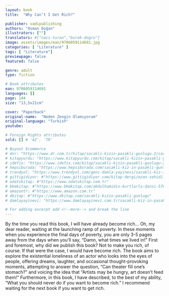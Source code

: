 ```yaml
---
layout: book
title:  "Why Can’t I Get Rich?"

publisher: vadipublishing
authors: "Osman Doğan"
illustrators: [""]
translators: #["naci-turan","burak-dogru"]
image: assets/images/ean/9786059114691.jpg
categories: [ "Literature" ]
tags: [ "Literature"]
previewpage: false
featured: false

genre: adult
type: fiction

# Book attributes
ean: 9786059114691
languages: []
page: 144
size: "13,5x21cm"

cover: "Paperback"
original-name:  "Neden Zengin Olamıyorum"
original-language: "Turkish"
youtube:

# Foreign Rights attributes
sold: [] # 'AZ', 'TR'

# Buyout Ecommerce
# dnr: "https://www.dr.com.tr/kitap/sacakli-kizin-pasakli-gunlugu-2/cocuk-ve-genclik/genclik-10-yas/roman-oyku/urunno=0001893059001"
# kitapyurdu: "https://www.kitapyurdu.com/kitap/sacakli-kizin-pasakli-gunlugu-2-/560122.html&filter_name=Sa%C3%A7akl%C4%B1+K%C4%B1z%27%C4%B1n+Pasakl%C4%B1+G%C3%BCnl%C3%BC%C4%9F%C3%BC+2"
# idefix: "https://www.idefix.com/kitap/sacakli-kizin-pasakli-gunlugu-2/cocuk-ve-genclik/genclik-10-yas/roman-oyku/urunno=0001893059001"
# hepsiburada: "https://www.hepsiburada.com/sacakli-kiz-in-pasakli-gunlugu-2-damla-yayinevi-p-HBV000012ER86"
# trendyol: "https://www.trendyol.com/genc-damla-yayinevi/sacakli-kiz-in-pasakli-gunlugu-2-p-54825777"
# gittigidiyor: #"https://www.gittigidiyor.com/kitap-dergi/ezan-sehidi-adnan-menderes_pdp_732728793"
# odatvkitap: #"https://www.odatvkitap.com.tr"
# bkmkitap: #"https://www.bkmkitap.com/abdulhamidin-kurtlarla-dansi-578226"
# amazontr: #"https://www.amazon.com.tr"
# dkitap: #"https://www.dkitap.com/sacakli-kizin-pasakli-gunlugu"
# damlayayinevi: "https://www.damlayayinevi.com.tr/sacakli-kiz-in-pasakli-gunlugu-2-bu-iste-bi-terslik-var"

# For adding excerpt add <!--more--> and break the line
---
```

By the time you read this book, I will have already become rich... Oh, my dear reader, waiting
at the launching ramp of poverty. In these moments
when you experience the final days of poverty, you
are only 3-5 pages away from the days when you’ll
say, “Damn, what times we lived in!” First and foremost, why did we publish this book? Not to make
you rich, of course. If that were the case, I would
have become rich. The book aims to explore the
existential loneliness of an actor who looks into the
eyes of people, offering dreams, laughter, and occasional thought-provoking moments, attempting to
answer the question, “Can theater fill one’s stomach?” and voicing the idea that “Artists may be
hungry, art doesn’t feed them!” Furthermore, in this
book, I have described, to the best of my ability,
“What you should never do if you want to become
rich.” I recommend waiting for the next book if you
want to get rich.
<!--more--> 

